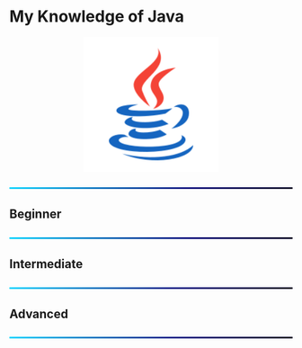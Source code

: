 # My Knowledge of Java

<div align="center">
<img src="../img/skills/java.svg" alt="java" width="240" height="240"/>
</div>

![BackGround](../img/Line.png)

## Beginner

![BackGround](../img/Line.png)

## Intermediate

![BackGround](../img/Line.png)

## Advanced

![BackGround](../img/Line.png)
